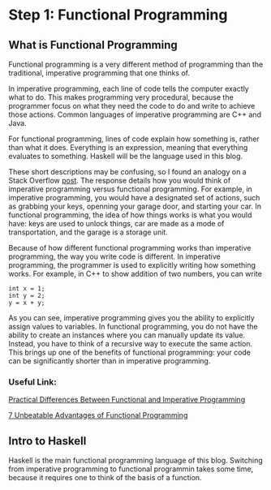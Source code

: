 # Step 1: Functional Programming

## What is Functional Programming
Functional programming is a very different method of programming than the traditional, imperative programming that one thinks of. 

In imperative programming, each line of code tells the computer exactly what to do. This makes programming very procedural, because the programmer focus on what they need the code to do and write to achieve those actions. Common languages of imperative programming are C++ and Java. 

For functional programming, lines of code explain how something is, rather than what it does. Everything is an expression, meaning that everything evaluates to something. Haskell will be the language used in this blog. 

These short descriptions may be confusing, so I found an analogy on a Stack Overflow [post](https://stackoverflow.com/questions/17826380/what-is-difference-between-functional-and-imperative-programming-languages). The response details how you would think of imperative programming versus functional programming. For example, in imperative programming, you would have a designated set of actions, such as grabbing your keys, openning your garage door, and starting your car. In functional programming, the idea of how things works is what you would have: keys are used to unlock things, car are made as a mode of transportation, and the garage is a storage unit. 

Because of how different functional programming works than imperative programming, the way you write code is different. In imperative programming, the programmer is used to explicitly writing how something works. For example, in C++ to show addition of two numbers, you can write
```
int x = 1;
int y = 2;
y = x + y;
```
As you can see, imperative programming gives you the ability to explicitly assign values to variables. In functional programming, you do not have the ability to create an instances where you can manually update its value. Instead, you have to think of a recursive way to execute the same action. This brings up one of the benefits of functional programming: your code can be significantly shorter than in imperative programming. 
### Useful Link:
[Practical Differences Between Functional and Imperative Programming](https://sookocheff.com/post/fp/differences-between-imperative-and-functional/)

[7 Unbeatable Advantages of Functional Programming](https://medium.com/@devisha.singh/7-unbeatable-advantages-of-functional-programming-b5d1af1edbe1)

## Intro to Haskell
Haskell is the main functional programming language of this blog. Switching from imperative programming to functional programmin takes some time, because it requires one to think of the basis of a function. 


